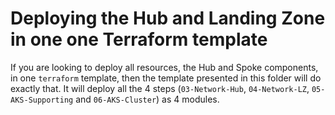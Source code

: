 # Deploying the Hub and Landing Zone in one one Terraform template

If you are looking to deploy all resources, the Hub and Spoke components, in one `terraform` template, then the template presented in this folder will do exactly that. It will deploy all the 4 steps (`03-Network-Hub`, `04-Network-LZ`, `05-AKS-Supporting` and `06-AKS-Cluster`) as 4 modules. 
